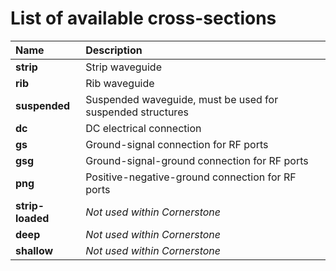 # List of available cross-sections

| **Name** |                **Description** |
| :-- | :-- |
| **strip** |           Strip waveguide | 
| **rib** |             Rib waveguide |
| **suspended** |       Suspended waveguide, must be used for suspended structures |   
| **dc** |              DC electrical connection |
| **gs** |              Ground-signal connection for RF ports |
| **gsg** |             Ground-signal-ground connection for RF ports |
| **png** |             Positive-negative-ground connection for RF ports |
| **strip-loaded** |    *Not used within Cornerstone* |
| **deep** |            *Not used within Cornerstone* |
| **shallow** |         *Not used within Cornerstone* |
